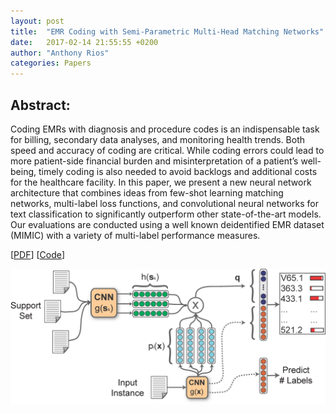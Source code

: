 ```yaml
---
layout: post
title:  "EMR Coding with Semi-Parametric Multi-Head Matching Networks"
date:   2017-02-14 21:55:55 +0200
author: "Anthony Rios"
categories: Papers
---
```


## Abstract:
Coding EMRs with diagnosis and procedure codes is an indispensable task for billing, secondary data analyses, and monitoring health trends. Both speed and accuracy of coding are critical. While coding errors could lead to more patient-side financial burden and misinterpretation of a patient’s well-being, timely coding is also needed to avoid backlogs and additional costs for the healthcare facility. In this paper, we present a new neural network architecture that combines ideas from few-shot learning matching networks, multi-label loss functions, and convolutional neural networks for text classification to significantly outperform other state-of-the-art models. Our evaluations are conducted using a well known deidentified EMR dataset (MIMIC) with a variety of multi-label performance measures.

[<a href="http://aclweb.org/anthology/N18-1189">PDF</a>] [<a href="https://github.com/AnthonyMRios/med-match-cnn">Code</a>]

<div style="text-align:center"><img src="/images/naacl-2018-method.png" /></div>
